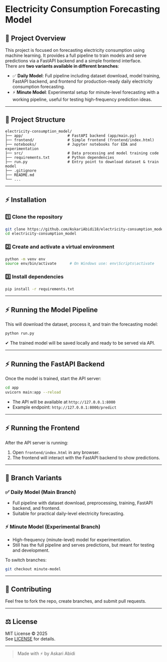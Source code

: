 
# Electricity Consumption Forecasting Model

## 🚀 Project Overview

This project is focused on forecasting electricity consumption using machine learning. It provides a full pipeline to train models and serve predictions via a FastAPI backend and a simple frontend interface.  
There are **two variants available in different branches**:
- ✅ **Daily Model**: Full pipeline including dataset download, model training, FastAPI backend, and frontend for production-ready daily electricity consumption forecasting.
- ⚡ **Minute Model**: Experimental setup for minute-level forecasting with a working pipeline, useful for testing high-frequency prediction ideas.

---

## 🌳 Project Structure

```plaintext
electricity-consumption_model/
├── app/                    # FastAPI backend (app/main.py)
├── frontend/               # Simple frontend (frontend/index.html)
├── notebooks/              # Jupyter notebooks for EDA and experimentation
├── src/                    # Data processing and model training code
├── requirements.txt        # Python dependencies
├── run.py                  # Entry point to download dataset & train model
├── .gitignore
├── README.md
└── ...
```

---

## ⚡ Installation

### 1️⃣ Clone the repository

```bash
git clone https://github.com/AskariAbidi18/electricity-consumption_model.git
cd electricity-consumption_model
```

### 2️⃣ Create and activate a virtual environment

```bash
python -m venv env
source env/bin/activate      # On Windows use: env\Scripts\activate
```

### 3️⃣ Install dependencies

```bash
pip install -r requirements.txt
```

---

## ⚡ Running the Model Pipeline

This will download the dataset, process it, and train the forecasting model:

```bash
python run.py
```

✔ The trained model will be saved locally and ready to be served via API.

---

## ⚡ Running the FastAPI Backend

Once the model is trained, start the API server:

```bash
cd app
uvicorn main:app --reload
```

- The API will be available at `http://127.0.0.1:8000`
- Example endpoint: `http://127.0.0.1:8000/predict`

---

## ⚡ Running the Frontend

After the API server is running:

1. Open `frontend/index.html` in any browser.
2. The frontend will interact with the FastAPI backend to show predictions.

---

## 🌿 Branch Variants

### ✅ Daily Model (Main Branch)

- Full pipeline with dataset download, preprocessing, training, FastAPI backend, and frontend.
- Suitable for practical daily-level electricity forecasting.

### ⚡ Minute Model (Experimental Branch)

- High-frequency (minute-level) model for experimentation.
- Still has the full pipeline and serves predictions, but meant for testing and development.

To switch branches:

```bash
git checkout minute-model
```

---

## 🤝 Contributing

Feel free to fork the repo, create branches, and submit pull requests.

---

## ⚖️ License

MIT License © 2025  
See [LICENSE](LICENSE) for details.

---

> Made with ⚡ by Askari Abidi
